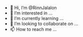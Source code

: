 - 👋 Hi, I’m @RinnJalalon
- 👀 I’m interested in ...
- 🌱 I’m currently learning ...
- 💞️ I’m looking to collaborate on ...
- 📫 How to reach me ...

<!---
RinnJalalon/RinnJalalon is a ✨ special ✨ repository because its `README.md` (this file) appears on your GitHub profile.
You can click the Preview link to take a look at your changes.
--->

